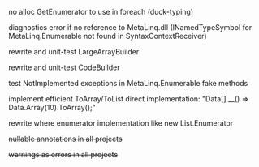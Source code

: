 no alloc GetEnumerator to use in foreach (duck-typing)

diagnostics error if no reference to MetaLinq.dll (INamedTypeSymbol for MetaLinq.Enumerable not found in SyntaxContextReceiver)

rewrite and unit-test LargeArrayBuilder

rewrite and unit-test CodeBuilder

test NotImplemented exceptions in MetaLinq.Enumerable fake methods

implement efficient ToArray/ToList direct implementation: "Data[] __() => Data.Array(10).ToArray();"

rewrite where enumerator implementation like new List<T>.Enumerator

~~nullable annotations in all projects~~

~~warnings as errors in all projects~~
